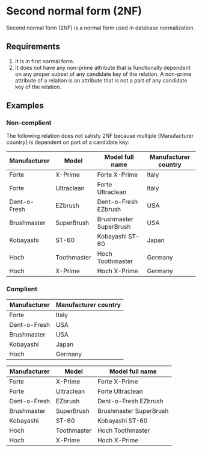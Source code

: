 # Second normal form (2NF)

Second normal form (2NF) is a normal form used in database normalization.

## Requirements

1. It is in first normal form.
2. It does not have any non-prime attribute that is functionally dependent on
   any proper subset of any candidate key of the relation. A non-prime attribute
   of a relation is an attribute that is not a part of any candidate key of the
   relation.

## Examples

### Non-complient

The following relation does not satisfy 2NF because multiple {Manufacturer country} is dependent on part of a candidate key:

|Manufacturer|Model|Model full name|Manufacturer country|
|-|-|-|-|
|Forte|X-Prime|Forte X-Prime|Italy|
|Forte|Ultraclean|Forte Ultraclean|Italy|
|Dent-o-Fresh|EZbrush|Dent-o-Fresh EZbrush|USA|
|Brushmaster|SuperBrush|Brushmaster SuperBrush|USA|
|Kobayashi|ST-60|Kobayashi ST-60|Japan|
|Hoch|Toothmaster|Hoch Toothmaster|Germany|
|Hoch|X-Prime|Hoch X-Prime|Germany|

### Complient

|Manufacturer|Manufacturer country|
|-|-|
|Forte|Italy|
|Dent-o-Fresh|USA|
|Brushmaster|USA|
|Kobayashi|Japan|
|Hoch|Germany|

|Manufacturer|Model|Model full name|
|-|-|-|
|Forte|X-Prime|Forte X-Prime|
|Forte|Ultraclean|Forte Ultraclean|
|Dent-o-Fresh|EZbrush|Dent-o-Fresh EZbrush|
|Brushmaster|SuperBrush|Brushmaster SuperBrush|
|Kobayashi|ST-60|Kobayashi ST-60|
|Hoch|Toothmaster|Hoch Toothmaster|
|Hoch|X-Prime|Hoch X-Prime |
